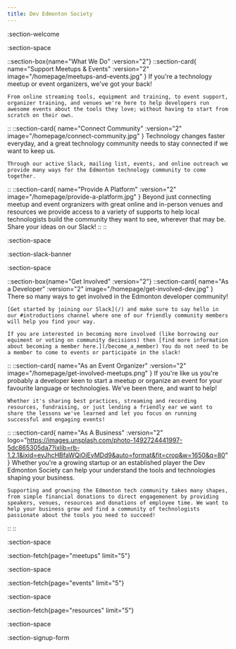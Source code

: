 ```yaml
---
title: Dev Edmonton Society
---
```


:section-welcome

:section-space

::section-box{name="What We Do" :version="2"}
  ::section-card{ name="Support Meetups & Events" :version="2" image="/homepage/meetups-and-events.jpg" }
    If you're a technology meetup or event organizers, we've got your back!

    From online streaming tools, equipment and training, to event support, organizer training, and venues we're here to help developers run awesome events about the tools they love; without having to start from scratch on their own.
  ::
  ::section-card{ name="Connect Community" :version="2" image="/homepage/connect-community.jpg" }
    Technology changes faster everyday, and a great technology community needs to stay connected if we want to keep us.

    Through our active Slack, mailing list, events, and online outreach we provide many ways for the Edmonton technology community to come together.
  ::
  ::section-card{ name="Provide A Platform" :version="2" image="/homepage/provide-a-platform.jpg" }
    Beyond just connecting meetup and event orgranizers with great online and in-person venues and resources we provide access to a variety of supports to help local technologists build the community they want to see, wherever that may be. Share your ideas on our Slack!
  ::
::

:section-space

:section-slack-banner

:section-space

::section-box{name="Get Involved" :version="2"}
  ::section-card{ name="As a Developer" :version="2" image="/homepage/get-involved-dev.jpg" }
    There so many ways to get involved in the Edmonton developer community!

    [Get started by joining our Slack](/) and make sure to say hello in our #introductions channel where one of our friendly community members will help you find your way.

    If you are interested in becoming more involved (like borrowing our equiment or voting on community decisions) then [find more information about becoming a member here.](/become_a_member) You do not need to be a member to come to events or participate in the slack!
  ::
  ::section-card{ name="As an Event Organizer" :version="2" image="/homepage/get-involved-meetups.png" }
    If you're like us you're probably a developer keen to start a meetup or organize an event for your favourite language or technologies. We've been there, and want to help!

    Whether it's sharing best practices, streaming and recording resources, fundraising, or just lending a friendly ear we want to share the lessons we've learned and let you focus on running successful and engaging events!
  ::
  ::section-card{ name="As A Business" :version="2" logo="https://images.unsplash.com/photo-1492724441997-5dc865305da7?ixlib=rb-1.2.1&ixid=eyJhcHBfaWQiOjEyMDd9&auto=format&fit=crop&w=1650&q=80" }
    Whether you're a growing startup or an established player the Dev Edmonton Society can help your understand the tools and technologies shaping your business.

    Supporting and growning the Edmonton tech community takes many shapes, from simple financial donations to direct engagemenent by providing speakers, venues, resources and donations of employee time. We want to help your business grow and find a community of technologists passionate about the tools you need to succeed!
  ::
::

:section-space

:section-fetch{page="meetups" limit="5"}

:section-space

:section-fetch{page="events" limit="5"}


:section-space

:section-fetch{page="resources" limit="5"}

:section-space

:section-signup-form


